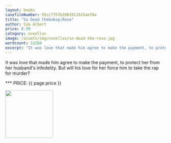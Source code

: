 ```yaml
---
layout: books
casefileNumber: 55ccf75fb3901011515aef0a
title: "So Dead the&nbsp;Rose"
author: Sim Albert
price: 0.99
category: novellas
image: /assets/img/novellas/so-dead-the-rose.jpg
wordcount: 12268
excerpt: "It was love that made him agree to make the payment, to protect her from her husband's infedelity. But will his love for her force him to take the rap for murder?"
---
```


It was love that made him agree to make the payment, to protect her from her husband's infedelity. But will his love for her force him to take the rap for murder?

*** PRICE: {{ page.price }}

<a href="https://transactions.sendowl.com/packages/32892/AE7E7B22/add_to_cart" rel="nofollow"><img style="width: 150px;" src="https://transactions.sendowl.com/assets/external/add-to-cart.png" /></a><script type="text/javascript" src="https://transactions.sendowl.com/assets/sendowl.js" ></script>